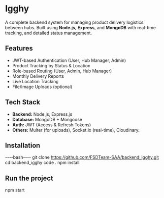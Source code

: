# Igghy

A complete backend system for managing product delivery logistics between hubs. Built using **Node.js**, **Express**, and **MongoDB** with real-time tracking, and detailed status management.

## Features

- JWT-based Authentication (User, Hub Manager, Admin)
- Product Tracking by Status & Location
- Role-based Routing (User, Admin, Hub Manager)
- Monthly Delivery Reports
- Live Location Tracking
- File/Image Uploads (optional)

## Tech Stack

- **Backend:** Node.js, Express.js
- **Database:** MongoDB + Mongoose
- **Auth:** JWT (Access & Refresh Tokens)
- **Others:** Multer (for uploads), Socket.io (real-time), Cloudinary.

## Installation

----bash----
git clone https://github.com/FSDTeam-SAA/backend_igghy.git
cd backend_igghy
code .
npm install

## Run the project
npm start 
